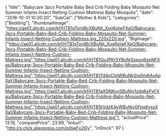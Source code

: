 {
	"title": "Babycare 3pcs Portable Baby Bed Crib Folding Baby Mosquito Net Summer Infants Insect Netting Cushion Mattress Baby Mosquito",
	"date": "2018-10-31 10:30:20",
	"SubCat": ["Mother & Kids"],
	"categories": ["Bedding"],
	"thumbnailImage": "https://ae01.alicdn.com/kf/HTB1oTord8cXBuNjt_Xoq6xIwFXaO/Babycare-3pcs-Portable-Baby-Bed-Crib-Folding-Baby-Mosquito-Net-Summer-Infants-Insect-Netting-Cushion-Mattress.jpg_220x220.jpg",
	"BigImage": ["https://ae01.alicdn.com/kf/HTB1oTord8cXBuNjt_Xoq6xIwFXaO/Babycare-3pcs-Portable-Baby-Bed-Crib-Folding-Baby-Mosquito-Net-Summer-Infants-Insect-Netting-Cushion-Mattress.jpg","https://ae01.alicdn.com/kf/HTB1QvJPKr5YBuNjSspoq6zeNFXas/Babycare-3pcs-Portable-Baby-Bed-Crib-Folding-Baby-Mosquito-Net-Summer-Infants-Insect-Netting-Cushion-Mattress.jpg","https://ae01.alicdn.com/kf/HTB17d4oClmWBuNkSndVq6AsApXaY/Babycare-3pcs-Portable-Baby-Bed-Crib-Folding-Baby-Mosquito-Net-Summer-Infants-Insect-Netting-Cushion-Mattress.jpg","https://ae01.alicdn.com/kf/HTB1aXSNKuySBuNjy1zdq6xPxFXau/Babycare-3pcs-Portable-Baby-Bed-Crib-Folding-Baby-Mosquito-Net-Summer-Infants-Insect-Netting-Cushion-Mattress.jpg","https://ae01.alicdn.com/kf/HTB1kVdzKAyWBuNjy0Fpq6yssXXa1/Babycare-3pcs-Portable-Baby-Bed-Crib-Folding-Baby-Mosquito-Net-Summer-Infants-Insect-Netting-Cushion-Mattress.jpg"],
	"actualPrice": 13.19,
	"comparePrice": 23.99,
	"linkurl": "http://s.click.aliexpress.com/e/bwFx2l0y",
	"inStock": 97
}

